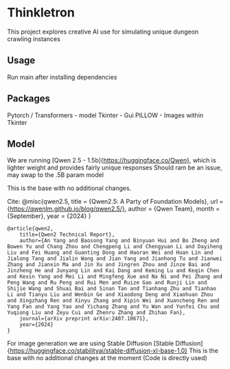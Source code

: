 # Thinkletron
This project explores creative AI use for simulating unique dungeon crawling instances

## Usage
Run main after installing dependencies

## Packages
Pytorch / Transformers - model
Tkinter - Gui
PILLOW - Images within Tkinter

## Model
We are running [Qwen 2.5 - 1.5b]{https://huggingface.co/Qwen}, which is lighter weight and provides fairly unique responses
    Should ram be an issue, may swap to the .5B param model

This is the base with no additional changes.

Cite: 
    @misc{qwen2.5,
        title = {Qwen2.5: A Party of Foundation Models},
        url = {https://qwenlm.github.io/blog/qwen2.5/},
        author = {Qwen Team},
        month = {September},
        year = {2024}
    }

    @article{qwen2,
        title={Qwen2 Technical Report}, 
        author={An Yang and Baosong Yang and Binyuan Hui and Bo Zheng and Bowen Yu and Chang Zhou and Chengpeng Li and Chengyuan Li and Dayiheng Liu and Fei Huang and Guanting Dong and Haoran Wei and Huan Lin and Jialong Tang and Jialin Wang and Jian Yang and Jianhong Tu and Jianwei Zhang and Jianxin Ma and Jin Xu and Jingren Zhou and Jinze Bai and Jinzheng He and Junyang Lin and Kai Dang and Keming Lu and Keqin Chen and Kexin Yang and Mei Li and Mingfeng Xue and Na Ni and Pei Zhang and Peng Wang and Ru Peng and Rui Men and Ruize Gao and Runji Lin and Shijie Wang and Shuai Bai and Sinan Tan and Tianhang Zhu and Tianhao Li and Tianyu Liu and Wenbin Ge and Xiaodong Deng and Xiaohuan Zhou and Xingzhang Ren and Xinyu Zhang and Xipin Wei and Xuancheng Ren and Yang Fan and Yang Yao and Yichang Zhang and Yu Wan and Yunfei Chu and Yuqiong Liu and Zeyu Cui and Zhenru Zhang and Zhihao Fan},
        journal={arXiv preprint arXiv:2407.10671},
        year={2024}
    }

For image generation we are using Stable Diffusion
    [Stable Diffusion]{https://huggingface.co/stabilityai/stable-diffusion-xl-base-1.0}
    This is the base with no additional changes at the moment (Code is directly used)